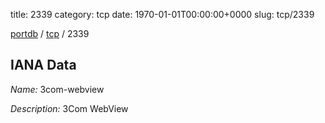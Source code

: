 title: 2339
category: tcp
date: 1970-01-01T00:00:00+0000
slug: tcp/2339

[portdb](/) / [tcp](/category/tcp.html) / 2339


## IANA Data

_Name:_ 3com-webview

_Description:_ 3Com WebView


